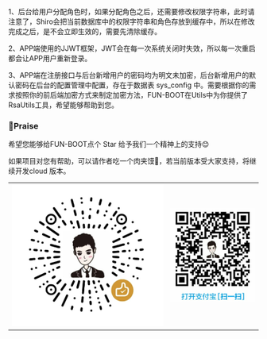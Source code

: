 1、后台给用户分配角色时，如果分配角色之后，还需要修改权限字符串，此时请注意了，Shiro会把当前数据库中的权限字符串和角色存放到缓存中，所以在修改完成之后，是不会立即生效的，需要先清除缓存。

2、APP端使用的JJWT框架，JWT会在每一次系统关闭时失效，所以每一次重启都会让APP用户重新登录。

3、APP端在注册接口与后台新增用户的密码均为明文未加密，后台新增用户的默认密码在后台的配置管理中配置，存在于数据表 sys_config 中。需要根据你的需求按照你的前后端加密方式来制定加密方法，FUN-BOOT在Utils中为你提供了RsaUtils工具，希望能够帮助到您。



### 💖Praise

希望您能够给FUN-BOOT点个 Star 给予我们一个精神上的支持😊

如果项目对您有帮助，可以请作者吃一个肉夹馍🍔，若当前版本受大家支持，将继续开发cloud 版本。

|                                       |                                         |
|:-------------------------------------:|:---------------------------------------:|
| ![praise-vx](../assets/praise-vx.jpg) | ![praise-zfb](../assets/praise-zfb.png) |
